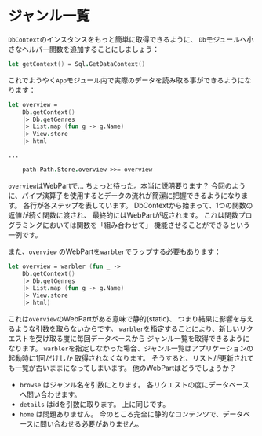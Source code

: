 # ジャンル一覧

`DbContext`のインスタンスをもっと簡単に取得できるように、
`Db`モジュールへ小さなヘルパー関数を追加することにしましょう：

```fsharp
let getContext() = Sql.GetDataContext()
```

これでようやく`App`モジュール内で実際のデータを読み取る事ができるようになります：

```fsharp
let overview =
    Db.getContext() 
    |> Db.getGenres 
    |> List.map (fun g -> g.Name) 
    |> View.store 
    |> html

...

    path Path.Store.overview >>= overview
```

`overview`はWebPartで...
ちょっと待った。本当に説明要ります？
今回のように、パイプ演算子を使用するとデータの流れが簡潔に把握できるようになります。
各行が各ステップを表しています。
DbContextから始まって、1つの関数の返値が続く関数に渡され、
最終的にはWebPartが返されます。
これは関数プログラミングにおいては関数を「組み合わせて」
機能させることができるという一例です。

また、`overview` のWebPartを`warbler`でラップする必要もあります：

```fsharp
let overview = warbler (fun _ ->
    Db.getContext() 
    |> Db.getGenres 
    |> List.map (fun g -> g.Name) 
    |> View.store 
    |> html)
```

これは`overview`のWebPartがある意味で静的(static)、
つまり結果に影響を与えるような引数を取らないからです。
`warbler`を指定することにより、新しいリクエストを受け取る度に毎回データベースから
ジャンル一覧を取得できるようになります。
`warbler`を指定しなかった場合、ジャンル一覧はアプリケーションの起動時に1回だけしか
取得されなくなります。
そうすると、リストが更新されても一覧が古いままになってしまいます。
他のWebPartはどうでしょうか？

- `browse` はジャンル名を引数にとります。
  各リクエストの度にデータベースへ問い合わせます。
- `details` はidを引数に取ります。
  上に同じです。
- `home` は問題ありません。
  今のところ完全に静的なコンテンツで、データベースに問い合わせる必要がありません。
